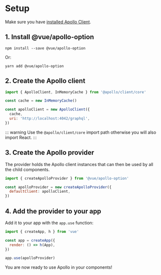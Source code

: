 # Setup

Make sure you have [installed Apollo Client](../guide/installation.md).

## 1. Install @vue/apollo-option

```
npm install --save @vue/apollo-option
```

Or:

```
yarn add @vue/apollo-option
```

## 2. Create the Apollo client

```js
import { ApolloClient, InMemoryCache } from '@apollo/client/core'

const cache = new InMemoryCache()

const apolloClient = new ApolloClient({
  cache,
  uri: 'http://localhost:4042/graphql',
})

```

::: warning
Use the `@apollo/client/core` import path otherwise you will also import React.
:::

## 3. Create the Apollo provider

The provider holds the Apollo client instances that can then be used by all the child components.

```js
import { createApolloProvider } from '@vue/apollo-option'

const apolloProvider = new createApolloProvider({
  defaultClient: apolloClient,
})
```

## 4. Add the provider to your app

Add it to your app with the `app.use` function:

```js
import { createApp, h } from 'vue'

const app = createApp({
  render: () => h(App),
})

app.use(apolloProvider)
```

You are now ready to use Apollo in your components!
